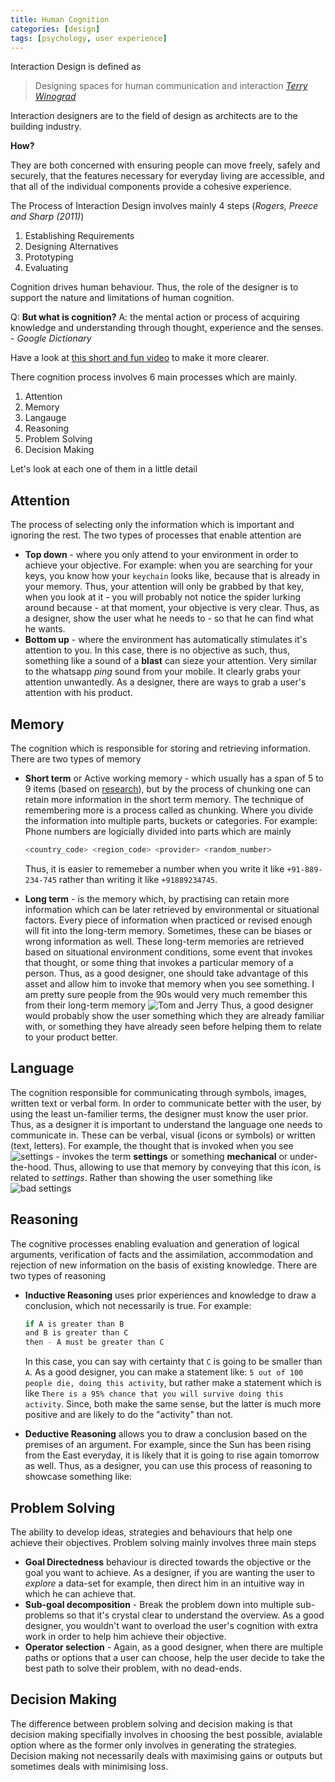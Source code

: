 ```yaml
---
title: Human Cognition
categories: [design]
tags: [psychology, user experience]
---
```


Interaction Design is defined as 

> Designing spaces for human communication and interaction
> *[Terry Winograd](https://en.wikipedia.org/wiki/Terry_Winograd)*


Interaction designers are to the field of design as architects are to the building industry.

**How?**

They are both concerned with ensuring people can move freely, safely and securely,
that the features necessary for everyday living are accessible, and that all of the
individual components provide a cohesive experience.

The Process of Interaction Design involves mainly 4 steps (*Rogers, Preece and Sharp (2011)*)

1. Establishing Requirements
2. Designing Alternatives
3. Prototyping
4. Evaluating

Cognition drives human behaviour. Thus, the role of the designer is to support the
nature and limitations of human cognition.

Q: **But what is cognition?**
A: the mental action or process of acquiring knowledge and understanding through thought,
    experience and the senses. - *Google Dictionary*

Have a look at [this short and fun video](https://youtu.be/R-sVnmmw6WY) to make it
more clearer.

There cognition process involves 6 main processes which are mainly.

1. Attention
2. Memory
3. Langauge
4. Reasoning
5. Problem Solving
6. Decision Making

Let's look at each one of them in a little detail

## Attention

The process of selecting only the information which is important and ignoring the rest.
The two types of processes that enable attention are

- **Top down** - where you only attend to your environment in order to achieve your objective.
    For example: when you are searching for your keys, you know how your `keychain` looks
    like, because that is already in your memory. Thus, your attention will only be grabbed
    by that key, when you look at it - you will probably not notice the spider lurking around
    because - at that moment, your objective is very clear. Thus, as a designer, show the
    user what he needs to - so that he can find what he wants.
- **Bottom up** - where the environment has automatically stimulates it's attention to you.
    In this case, there is no objective as such, thus, something like a sound of a **blast**
    can sieze your attention. Very similar to the whatsapp *ping* sound from your mobile.
    It clearly grabs your attention unwantedly. As a designer, there are ways to grab
    a user's attention with his product.


## Memory

The cognition which is responsible for storing and retrieving information.
There are two types of memory
- **Short term** or Active working memory - which usually has a span
    of 5 to 9 items (based on [research](https://www.simplypsychology.org/peterson-peterson.html)),
    but by the process of chunking one can retain more information in the short term memory.
    The technique of remembering more is a process called as chunking. Where you divide
    the information into multiple parts, buckets or categories. For example: Phone
    numbers are logicially divided into parts which are mainly
    ```javascript
    <country_code> <region_code> <provider> <random_number>
    ```
    Thus, it is easier to rememeber a number when you write it like
    `+91-889-234-745` rather than writing it like `+91889234745`.

- **Long term** - is the memory which, by practising can retain more information which
    can be later retrieved by environmental or situational factors. Every piece of
    information when practiced or revised enough will fit into the long-term memory.
    Sometimes, these can be biases or wrong information as well. These long-term
    memories are retrieved based on situational environment conditions, some event
    that invokes that thought, or some thing that invokes a particular memory of
    a person. Thus, as a good designer, one should take advantage of this asset
    and allow him to invoke that memory when you see something. I am pretty
    sure people from the 90s would very much remember this from their long-term memory
    ![Tom and Jerry](http://i0.kym-cdn.com/photos/images/original/001/149/102/6f3.png)
    Thus, a good designer would probably show the user something which they are already
    familiar with, or something they have already seen before helping them to relate
    to your product better.


## Language

The cognition responsible for communicating through symbols, images, written
text or verbal form. In order to communicate better with the user, by using the
least un-familier terms, the designer must know the user prior. Thus, as a designer
it is important to understand the language one needs to communicate in. These can be verbal, visual (icons or symbols) or written (text, letters). For example,
the thought that is invoked when you see ![settings](https://cdn1.iconfinder.com/data/icons/trycons/32/settings-48.png) - invokes the term **settings** or something
**mechanical** or under-the-hood. Thus, allowing to use that memory by conveying
that this icon, is related to *settings*. Rather than showing the user something 
like ![bad settings](https://cdn4.iconfinder.com/data/icons/seo-and-optimization/80/Seo_and_optimization_icons-05-48.png)


## Reasoning

The cognitive processes enabling evaluation and generation of logical arguments,
verification of facts and the assimilation, accommodation and rejection of new information
on the basis of existing knowledge. There are two types of reasoning
- **Inductive Reasoning** uses prior experiences and knowledge to draw a conclusion,
    which not necessarily is true. For example: 
    ```javascript
    if A is greater than B
    and B is greater than C
    then - A must be greater than C
    ```
    In this case, you can say with certainty that `C` is going to be smaller than `A`. As a good designer, you can make a statement like: 
    `5 out of 100 people die, doing this activity`, but rather make a statement which is like
    `There is a 95% chance that you will survive doing this activity`. Since, both
    make the same sense, but the latter is much more positive and are likely to do the "activity" than not.


- **Deductive Reasoning** allows you to draw a conclusion based on the
    premises of an argument. For example, since the Sun has been rising from the East
    everyday, it is likely that it is going to rise again tomorrow as well. Thus, as a designer, you can use this process of reasoning to showcase something like: 



## Problem Solving

The ability to develop ideas, strategies and behaviours that help one achieve their
objectives. Problem solving mainly involves three main steps
- **Goal Directedness** behaviour is directed towards the objective or the goal you want to achieve. As a designer, if you are wanting the user to *explore* a data-set for example, then
direct him in an intuitive way in which he can achieve that. 
- **Sub-goal decomposition** - Break the problem down into multiple sub-problems so that
it's crystal clear to understand the overview. As a good designer, you wouldn't want to overload the user's cognition with extra work in order to help him achieve their objective.
- **Operator selection** - Again, as a good designer, when there are multiple paths or options that a user can choose, help the user decide to take the best path to solve
their problem, with no dead-ends.


## Decision Making

The difference between problem solving and decision making is that decision making
specifially involves in choosing the best possible, avialable option where as the
former only involves in generating the strategies. Decision making not necessarily
deals with maximising gains or outputs but sometimes deals with minimising loss.
